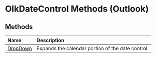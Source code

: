 
# OlkDateControl Methods (Outlook)

## Methods



|**Name**|**Description**|
|:-----|:-----|
|[DropDown](7668e185-ced8-6ca9-d89c-493f08d542c9.md)|Expands the calendar portion of the date control.|
